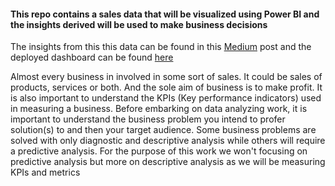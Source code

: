 #### This repo contains a sales data that will be visualized using Power BI and the insights derived will be used to make business decisions
The insights from this this data can be found in this <a href="">Medium</a> post and the deployed dashboard can be found <a href="">here</a>

Almost every business in involved in some sort of sales. It could be sales of products, services or both.
And the sole aim of business is to make profit. 
It is also important to understand the KPIs (Key performance indicators) used in measuring a business. 
Before embarking on data analyzing work, it is important to understand the business problem you intend to profer solution(s) to and then your target audience.
Some business problems are solved with only diagnostic and descriptive analysis while others will require a predictive analysis. 
For the purpose of this work we won't focusing on predictive analysis but more on descriptive analysis as we will be measuring KPIs and metrics

